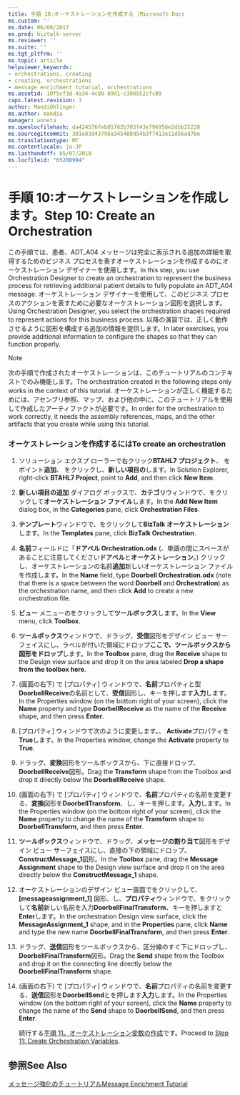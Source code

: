 ```yaml
---
title: 手順 10:オーケストレーションを作成する |Microsoft Docs
ms.custom: ''
ms.date: 06/08/2017
ms.prod: biztalk-server
ms.reviewer: ''
ms.suite: ''
ms.tgt_pltfrm: ''
ms.topic: article
helpviewer_keywords:
- orchestrations, creating
- creating, orchestrations
- message enrichment tutorial, orchestrations
ms.assetid: 10f5cf3d-4a34-4c80-89d1-c390552cfc09
caps.latest.revision: 3
author: MandiOhlinger
ms.author: mandia
manager: anneta
ms.openlocfilehash: da424576feb01762b703f43e796956e2dbb25228
ms.sourcegitcommit: 381e83d43796a345488d54b3f7413e11d56ad7be
ms.translationtype: MT
ms.contentlocale: ja-JP
ms.lasthandoff: 05/07/2019
ms.locfileid: "65288994"
---
```

# <a name="step-10-create-an-orchestration"></a><span data-ttu-id="c7bad-102">手順 10:オーケストレーションを作成します。</span><span class="sxs-lookup"><span data-stu-id="c7bad-102">Step 10: Create an Orchestration</span></span>
<span data-ttu-id="c7bad-103">この手順では、患者、ADT_A04 メッセージは完全に表示される追加の詳細を取得するためのビジネス プロセスを表すオーケストレーションを作成するのにオーケストレーション デザイナーを使用します。</span><span class="sxs-lookup"><span data-stu-id="c7bad-103">In this step, you use Orchestration Designer to create an orchestration to represent the business process for retrieving additional patient details to fully populate an ADT_A04 message.</span></span> <span data-ttu-id="c7bad-104">オーケストレーション デザイナーを使用して、このビジネス プロセスのアクションを表すために必要なオーケストレーション図形を選択します。</span><span class="sxs-lookup"><span data-stu-id="c7bad-104">Using Orchestration Designer, you select the orchestration shapes required to represent actions for this business process.</span></span> <span data-ttu-id="c7bad-105">以降の演習では、正しく動作させるように図形を構成する追加の情報を提供します。</span><span class="sxs-lookup"><span data-stu-id="c7bad-105">In later exercises, you provide additional information to configure the shapes so that they can function properly.</span></span>  
  
> [!NOTE]
>  <span data-ttu-id="c7bad-106">次の手順で作成されたオーケストレーションは、このチュートリアルのコンテキストでのみ機能します。</span><span class="sxs-lookup"><span data-stu-id="c7bad-106">The orchestration created in the following steps only works in the context of this tutorial.</span></span> <span data-ttu-id="c7bad-107">オーケストレーションが正しく機能するためには、アセンブリ参照、マップ、および他の中に、このチュートリアルを使用して作成したアーティファクトが必要です。</span><span class="sxs-lookup"><span data-stu-id="c7bad-107">In order for the orchestration to work correctly, it needs the assembly references, maps, and the other artifacts that you create while using this tutorial.</span></span>  
  
### <a name="to-create-an-orchestration"></a><span data-ttu-id="c7bad-108">オーケストレーションを作成するには</span><span class="sxs-lookup"><span data-stu-id="c7bad-108">To create an orchestration</span></span>  
  
1. <span data-ttu-id="c7bad-109">ソリューション エクスプ ローラーで右クリック**BTAHL7 プロジェクト**、 をポイント**追加**、 をクリックし、**新しい項目の**します。</span><span class="sxs-lookup"><span data-stu-id="c7bad-109">In Solution Explorer, right-click **BTAHL7 Project**, point to **Add**, and then click **New Item**.</span></span>  
  
2. <span data-ttu-id="c7bad-110">**新しい項目の追加** ダイアログ ボックスで、**カテゴリ**ウィンドウで、をクリックして**オーケストレーション ファイル**します。</span><span class="sxs-lookup"><span data-stu-id="c7bad-110">In the **Add New Item** dialog box, in the **Categories** pane, click **Orchestration Files**.</span></span>  
  
3. <span data-ttu-id="c7bad-111">**テンプレート**ウィンドウで、をクリックして**BizTalk オーケストレーション**します。</span><span class="sxs-lookup"><span data-stu-id="c7bad-111">In the **Templates** pane, click **BizTalk Orchestration**.</span></span>  
  
4. <span data-ttu-id="c7bad-112">**名前**フィールドに「**ドアベル Orchestration.odx** (、単語の間にスペースがあることに注意してください**ドアベル**と**オーケストレーション**。) クリックし、オーケストレーションの名前**追加**新しいオーケストレーション ファイルを作成します。</span><span class="sxs-lookup"><span data-stu-id="c7bad-112">In the **Name** field, type **Doorbell Orchestration.odx** (note that there is a space between the word **Doorbell** and **Orchestration**) as the orchestration name, and then click **Add** to create a new orchestration file.</span></span>  
  
5. <span data-ttu-id="c7bad-113">**ビュー**  メニューのをクリックして**ツールボックス**します。</span><span class="sxs-lookup"><span data-stu-id="c7bad-113">In the **View** menu, click **Toolbox**.</span></span>  
  
6. <span data-ttu-id="c7bad-114">**ツールボックス**ウィンドウで、ドラッグ、**受信**図形をデザイン ビュー サーフェイスにし、ラベルが付いた領域にドロップ**ここで、ツールボックスから図形をドロップ**します。</span><span class="sxs-lookup"><span data-stu-id="c7bad-114">In the **Toolbox** pane, drag the **Receive** shape to the Design view surface and drop it on the area labeled **Drop a shape from the toolbox here**.</span></span>  
  
7. <span data-ttu-id="c7bad-115">(画面の右下) で [プロパティ] ウィンドウで、**名前**プロパティと型**DoorbellReceive**の名前として、**受信**図形し、キーを押します**入力**します。</span><span class="sxs-lookup"><span data-stu-id="c7bad-115">In the Properties window (on the bottom right of your screen), click the **Name** property and type **DoorbellReceive** as the name of the **Receive** shape, and then press **Enter**.</span></span>  
  
8. <span data-ttu-id="c7bad-116">[プロパティ] ウィンドウで次のように変更します。、 **Activate**プロパティを**True**します。</span><span class="sxs-lookup"><span data-stu-id="c7bad-116">In the Properties window, change the **Activate** property to **True**.</span></span>  
  
9. <span data-ttu-id="c7bad-117">ドラッグ、**変換**図形をツールボックスから、下に直接ドロップ、 **DoorbellReceive**図形。</span><span class="sxs-lookup"><span data-stu-id="c7bad-117">Drag the **Transform** shape from the Toolbox and drop it directly below the **DoorbellReceive** shape.</span></span>  
  
10. <span data-ttu-id="c7bad-118">(画面の右下) で [プロパティ] ウィンドウで、**名前**プロパティの名前を変更する、**変換**図形を**DoorbellTransform**、し、キーを押します。**入力**します。</span><span class="sxs-lookup"><span data-stu-id="c7bad-118">In the Properties window (on the bottom right of your screen), click the **Name** property to change the name of the **Transform** shape to **DoorbellTransform**, and then press **Enter**.</span></span>  
  
11. <span data-ttu-id="c7bad-119">**ツールボックス**ウィンドウで、ドラッグ、**メッセージの割り当て**図形をデザイン ビュー サーフェイスにし、直接の下の領域にドロップ、 **ConstructMessage_1**図形。</span><span class="sxs-lookup"><span data-stu-id="c7bad-119">In the **Toolbox** pane, drag the **Message Assignment** shape to the Design view surface and drop it on the area directly below the **ConstructMessage_1** shape.</span></span>  
  
12. <span data-ttu-id="c7bad-120">オーケストレーションのデザイン ビュー画面でをクリックして、 **[messageassignment_1]** 図形、し、**プロパティ**ウィンドウで、をクリックして**名前**新しい名前を入力**DoorbellFinalTransform**、キーを押しますと**Enter**します。</span><span class="sxs-lookup"><span data-stu-id="c7bad-120">In the orchestration Design view surface, click the **MessageAssignment_1** shape, and in the **Properties** pane, click **Name** and type the new name **DoorbellFinalTransform**, and then press **Enter**.</span></span>  
  
13. <span data-ttu-id="c7bad-121">ドラッグ、**送信**図形をツールボックスから、区分線のすぐ下にドロップし、 **DoorbellFinalTransform**図形。</span><span class="sxs-lookup"><span data-stu-id="c7bad-121">Drag the **Send** shape from the Toolbox and drop it on the connecting line directly below the **DoorbellFinalTransform** shape.</span></span>  
  
14. <span data-ttu-id="c7bad-122">(画面の右下) で [プロパティ] ウィンドウで、**名前**プロパティの名前を変更する、**送信**図形を**DoorbellSend**とを押します**入力**します。</span><span class="sxs-lookup"><span data-stu-id="c7bad-122">In the Properties window (on the bottom right of your screen), click the **Name** property to change the name of the **Send** shape to **DoorbellSend**, and then press **Enter**.</span></span>  
  
    <span data-ttu-id="c7bad-123">続行する[手順 11。オーケストレーション変数の作成](../../adapters-and-accelerators/accelerator-hl7/step-11-create-orchestration-variables.md)です。</span><span class="sxs-lookup"><span data-stu-id="c7bad-123">Proceed to [Step 11: Create Orchestration Variables](../../adapters-and-accelerators/accelerator-hl7/step-11-create-orchestration-variables.md).</span></span>  
  
## <a name="see-also"></a><span data-ttu-id="c7bad-124">参照</span><span class="sxs-lookup"><span data-stu-id="c7bad-124">See Also</span></span>  
 [<span data-ttu-id="c7bad-125">メッセージ強化のチュートリアル</span><span class="sxs-lookup"><span data-stu-id="c7bad-125">Message Enrichment Tutorial</span></span>](../../adapters-and-accelerators/accelerator-hl7/message-enrichment-tutorial.md)